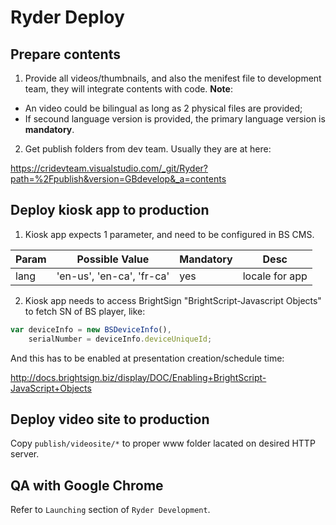 # Ryder Deploy

## Prepare contents

1. Provide all videos/thumbnails, and also the menifest file to development team, they will integrate contents with code.
  **Note**:
  - An video could be bilingual as long as 2 physical files are provided;
  - If secound language version is provided, the primary language version is **mandatory**.

2. Get publish folders from dev team. Usually they are at here:

https://cridevteam.visualstudio.com/_git/Ryder?path=%2Fpublish&version=GBdevelop&_a=contents


## Deploy kiosk app to production

1. Kiosk app expects 1 parameter, and need to be configured in BS CMS.

| Param | Possible Value | Mandatory | Desc |
| ------ | ------ | ------ | ------ |
| lang | 'en-us', 'en-ca', 'fr-ca' | yes | locale for app |


2. Kiosk app needs to access BrightSign "BrightScript-Javascript Objects" to fetch SN of BS player, like:
```javascript
var deviceInfo = new BSDeviceInfo(),
    serialNumber = deviceInfo.deviceUniqueId;
```
And this has to be enabled at presentation creation/schedule time: 

http://docs.brightsign.biz/display/DOC/Enabling+BrightScript-JavaScript+Objects

## Deploy video site to production

Copy `publish/videosite/*` to proper www folder lacated on desired HTTP server.

## QA with Google Chrome

Refer to `Launching` section of `Ryder Development`.
